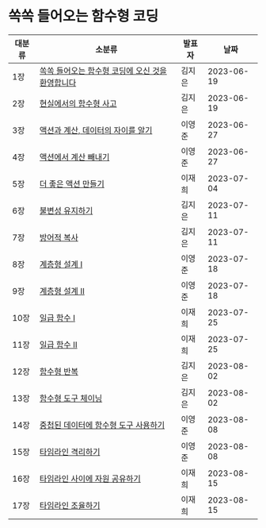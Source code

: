 # 쏙쏙 들어오는 함수형 코딩

| 대분류 | 소분류                                                       | 발표자 | 날짜       |
| ------ | ------------------------------------------------------------ | ------ | ---------- |
| 1장    | [쏙쏙 들어오는 함수형 코딩에 오신 것을 환영합니다](Chapter%2001.md) | 김지은 | 2023-06-19 |
| 2장    | [현실에서의 함수형 사고](Chapter%2002.md)                    | 김지은 | 2023-06-19 |
| 3장    | [액션과 계산, 데이터의 자이를 알기](Chapter%2003.md)         | 이영준 | 2023-06-27 |
| 4장    | [액션에서 계산 빼내기](Chapter%2004.md)                      | 이영준 | 2023-06-27 |
| 5장    | [더 좋은 액션 만들기](Chapter%2005.md)                       | 이재희 | 2023-07-04 |
| 6장    | [불변성 유지하기](Chapter%2006.md)                           | 김지은 | 2023-07-11 |
| 7장    | [방어적 복사](Chapter%2007.md)                               | 김지은 | 2023-07-11 |
| 8장    | [계층형 설계 I](Chapter%2008.md)                             | 이영준 | 2023-07-18 |
| 9장    | [계층형 설계 II](Chapter%2009.md)                            | 이영준 | 2023-07-18 |
| 10장   | [일급 함수 Ⅰ](Chapter%2010.md)                               | 이재희 | 2023-07-25 |
| 11장   | [일급 함수 Ⅱ](Chapter%2011.md)                               | 이재희 | 2023-07-25 |
| 12장   | [함수형 반복](Chapter%2012.md)                               | 김지은 | 2023-08-02 |
| 13장   | [함수형 도구 체이닝](Chapter%2013.md)                        | 김지은 | 2023-08-02 |
| 14장   | [중첩된 데이터에 함수형 도구 사용하기](Chapter%2014.md)      | 이영준 | 2023-08-08 |
| 15장   | [타임라인 격리하기](Chapter%2015.md)                         | 이영준 | 2023-08-08 |
| 16장   | [타임라인 사이에 자원 공유하기](Chapter%2016.md)             | 이재희 | 2023-08-15 |
| 17장   | [타임라인 조율하기](Chapter%2017.md)                         | 이재희 | 2023-08-15 |
